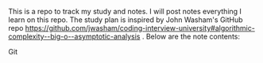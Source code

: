 This is a repo to track my study and notes. I will post notes everything I learn on this repo. The study plan is inspired by John Washam's GitHub repo https://github.com/jwasham/coding-interview-university#algorithmic-complexity--big-o--asymptotic-analysis . Below are the note contents:

Git
